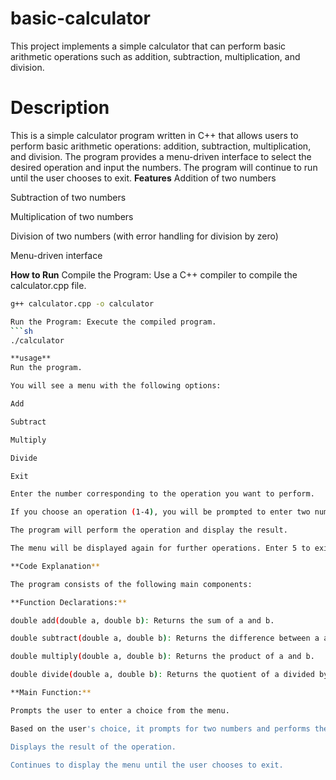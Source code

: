 # basic-calculator
This project implements a simple calculator that can perform basic arithmetic operations such as addition, subtraction, multiplication, and division.

# Description
This is a simple calculator program written in C++ that allows users to perform basic arithmetic operations: addition, subtraction, multiplication, and division. The program provides a menu-driven interface to select the desired operation and input the numbers. The program will continue to run until the user chooses to exit.
**Features**
Addition of two numbers

Subtraction of two numbers

Multiplication of two numbers

Division of two numbers (with error handling for division by zero)

Menu-driven interface

**How to Run**
Compile the Program: Use a C++ compiler to compile the calculator.cpp file.
```sh
g++ calculator.cpp -o calculator

Run the Program: Execute the compiled program.
```sh
./calculator

**usage**
Run the program.

You will see a menu with the following options:

Add

Subtract

Multiply

Divide

Exit

Enter the number corresponding to the operation you want to perform.

If you choose an operation (1-4), you will be prompted to enter two numbers.

The program will perform the operation and display the result.

The menu will be displayed again for further operations. Enter 5 to exit the program.

**Code Explanation**

The program consists of the following main components:

**Function Declarations:**

double add(double a, double b): Returns the sum of a and b.

double subtract(double a, double b): Returns the difference between a and b.

double multiply(double a, double b): Returns the product of a and b.

double divide(double a, double b): Returns the quotient of a divided by b. If b is zero, it displays an error message and returns zero.

**Main Function:**

Prompts the user to enter a choice from the menu.

Based on the user's choice, it prompts for two numbers and performs the selected operation.

Displays the result of the operation.

Continues to display the menu until the user chooses to exit.
